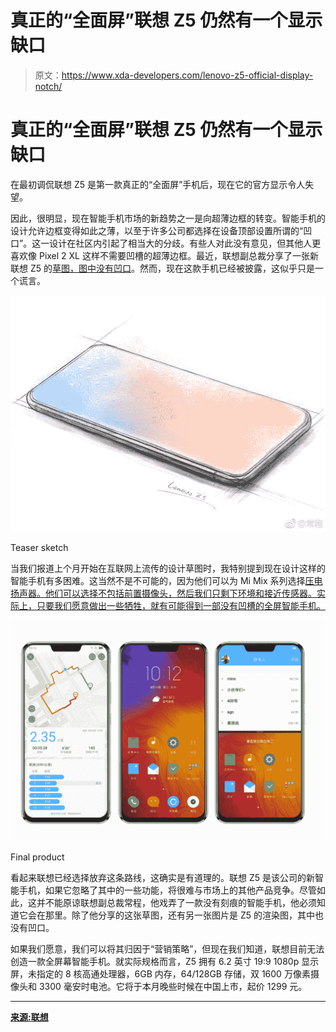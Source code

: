 # 真正的“全面屏”联想 Z5 仍然有一个显示缺口

> 原文：<https://www.xda-developers.com/lenovo-z5-official-display-notch/>

# 真正的“全面屏”联想 Z5 仍然有一个显示缺口

在最初调侃联想 Z5 是第一款真正的“全面屏”手机后，现在它的官方显示令人失望。

因此，很明显，现在智能手机市场的新趋势之一是向超薄边框的转变。智能手机的设计允许边框变得如此之薄，以至于许多公司都选择在设备顶部设置所谓的“凹口”。这一设计在社区内引起了相当大的分歧。有些人对此没有意见，但其他人更喜欢像 Pixel 2 XL 这样不需要凹槽的超薄边框。最近，联想副总裁分享了一张新联想 Z5 的[草图，图中没有凹口](https://www.xda-developers.com/lenovo-z5-all-screen-phone-sketch/)。然而，现在这款手机已经被披露，这似乎只是一个谎言。

 <picture>![Lenovo Z5](img/910f772778c0492092176dcea0a3a644.png)</picture> 

Teaser sketch

当我们报道上个月开始在互联网上流传的设计草图时，我特别提到现在设计这样的智能手机有多困难。这当然不是不可能的，因为他们可以为 Mi Mix 系列选择[压电扬声器。他们可以选择不包括前置摄像头，然后我们只剩下环境和接近传感器。实际上，只要我们愿意做出一些牺牲，就有可能得到一部没有凹槽的全屏智能手机。](https://www.xda-developers.com/xiaomi-mi-mix-2-price-cut-india-rs-32999/)

 <picture>![Lenovo Z5](img/8c994302927d2ecd16ec5c35c9299cc1.png)</picture> 

Final product

看起来联想已经选择放弃这条路线，这确实是有道理的。联想 Z5 是该公司的新智能手机，如果它忽略了其中的一些功能，将很难与市场上的其他产品竞争。尽管如此，这并不能原谅联想副总裁常程，他戏弄了一款没有刻痕的智能手机，他必须知道它会在那里。除了他分享的这张草图，还有另一张图片是 Z5 的渲染图，其中也没有凹口。

如果我们愿意，我们可以将其归因于“营销策略”，但现在我们知道，联想目前无法创造一款全屏幕智能手机。就实际规格而言，Z5 拥有 6.2 英寸 19:9 1080p 显示屏，未指定的 8 核高通处理器，6GB 内存，64/128GB 存储，双 1600 万像素摄像头和 3300 毫安时电池。它将于本月晚些时候在中国上市，起价 1299 元。

* * *

[**来源:联想**](https://activity.lenovo.com.cn/activity/moto/introduce/lenovoz5/html/overview/index.html)